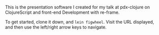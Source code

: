 This is the presentation software I created for my talk at pdx-clojure on ClojureScript and front-end Development with re-frame.

To get started, clone it down, and `lein figwheel`. Visit the URL displayed, and then use the left/right arrow keys to navigate.
